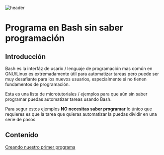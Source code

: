 
![header](/Tutoriales-IFC/assets/header.png)

# Programa en Bash sin saber programación

## Introducción 

Bash es la interfáz de usario / lenguaje de programación mas común en GNU/Linux es extremadamente útil para automatizar tareas pero puede ser muy desafiante para los nuevos usuarios, especialmente si no tienen fundamentos de programación.

Esta es una lista de microtutoriales / ejemplos para que aún sin saber programar puedas automatizar tareas usando Bash.

Para segur estos ejemplos __NO necesitas saber programar__ lo único que requieres es que la tarea que quieras automatizar la puedas dividir en una serie de pasos

## Contenido

[ Creando nuestro primer programa](https://ubmi-ifc.github.io/Tutoriales-IFC/manuales/bash/bash_chunks_primerPrograma)
